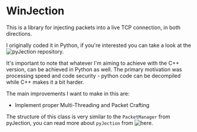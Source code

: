 # WinJection
This is a library for injecting packets into a live TCP connection, in both directions.

I originally coded it in Python, if you're interested you can take a look at the ![pyJection](https://github.com/Mou1z/pyJection) repository. 

It's important to note that whatever I'm aiming to achieve with the C++ version, can be achieved in Python as well. The primary motivation was processing speed and code security - python code can be decompiled while C++ makes it a bit harder. 

The main improvements I want to make in this are:
- Implement proper Multi-Threading and Packet Crafting

The structure of this class is very similar to the `PacketManager` from pyJection, you can read more about `pyJection` from ![here](https://github.com/Mou1z/pyJection).
